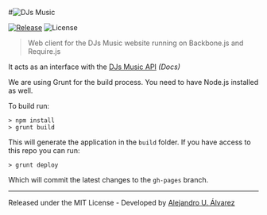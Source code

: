 #![DJs Music](https://static.djs-music.com/img/body/logo.gif)

[![Release](https://img.shields.io/github/release/DJsMusic/DJsMusic-Client.svg?style=flat-square)](https://github.com/DJsMusic/DJsMusic-Client/releases)
![License](https://img.shields.io/badge/license-MIT-blue.svg?style=flat-square)

> Web client for the DJs Music website running on Backbone.js and Require.js

It acts as an interface with the [DJs Music API](https://github.com/DJsMusic/DJsMusic-Client/wiki/API) *(Docs)*

We are using Grunt for the build process. You need to have Node.js installed as well.

To build run:
```
> npm install
> grunt build
```

This will generate the application in the `build` folder. If you have access to this repo you can run:
```
> grunt deploy
```
Which will commit the latest changes to the `gh-pages` branch.

***

Released under the MIT License - Developed by [Alejandro U. Álvarez](https://urbanoalvarez.es)
